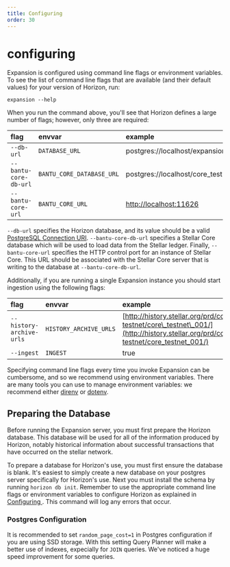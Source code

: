 ```yaml
---
title: Configuring
order: 30
---
```


# configuring

Expansion is configured using command line flags or environment variables. To see the list of command line flags that are available \(and their default values\) for your version of Horizon, run:

`expansion --help`

When you run the command above, you'll see that Horizon defines a large number of flags; however, only three are required:

| flag | envvar | example |
| :--- | :--- | :--- |
| `--db-url` | `DATABASE_URL` | postgres://localhost/expansion\_testnet |
| `--bantu-core-db-url` | `BANTU_CORE_DATABASE_URL` | postgres://localhost/core\_testnet |
| `--bantu-core-url` | `BANTU_CORE_URL` | [http://localhost:11626](http://localhost:11626) |

`--db-url` specifies the Horizon database, and its value should be a valid [PostgreSQL Connection URI](http://www.postgresql.org/docs/9.2/static/libpq-connect.html#AEN38419). `--bantu-core-db-url` specifies a Stellar Core database which will be used to load data from the Stellar ledger. Finally, `--bantu-core-url` specifies the HTTP control port for an instance of Stellar Core. This URL should be associated with the Stellar Core server that is writing to the database at `--bantu-core-db-url`.

Additionally, if you are running a single Expansion instance you should start ingestion using the following flags:

| flag | envvar | example |
| :--- | :--- | :--- |
| `--history-archive-urls` | `HISTORY_ARCHIVE_URLS` | [http://history.stellar.org/prd/core-testnet/core\_testnet\_001/](http://history.stellar.org/prd/core-testnet/core_testnet_001/) |
| `--ingest` | `INGEST` | true |

Specifying command line flags every time you invoke Expansion can be cumbersome, and so we recommend using environment variables. There are many tools you can use to manage environment variables: we recommend either [direnv](http://direnv.net/) or [dotenv](https://github.com/bkeepers/dotenv).

## Preparing the Database

Before running the Expansion server, you must first prepare the Horizon database. This database will be used for all of the information produced by Horizon, notably historical information about successful transactions that have occurred on the stellar network.

To prepare a database for Horizon's use, you must first ensure the database is blank. It's easiest to simply create a new database on your postgres server specifically for Horizon's use. Next you must install the schema by running `horizon db init`. Remember to use the appropriate command line flags or environment variables to configure Horizon as explained in [Configuring ](configuring.md). This command will log any errors that occur.

### Postgres Configuration

It is recommended to set `random_page_cost=1` in Postgres configuration if you are using SSD storage. With this setting Query Planner will make a better use of indexes, expecially for `JOIN` queries. We've noticed a huge speed improvement for some queries.

